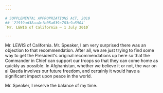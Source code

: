 ```yaml
---
---

# SUPPLEMENTAL APPROPRIATIONS ACT, 2010
## `21919ad38aa4cfb05a639c783c9a5904`
`Mr. LEWIS of California — 1 July 2010`

---
```



Mr. LEWIS of California. Mr. Speaker, I am very surprised there was 
an objection to that recommendation. After all, we are just trying to 
find some way to get the President's original recommendations up here 
so that the Commander in Chief can support our troops so that they can 
come home as quickly as possible. In Afghanistan, whether we believe it 
or not, the war on al Qaeda involves our future freedom, and certainly 
it would have a significant impact upon peace in the world.

Mr. Speaker, I reserve the balance of my time.